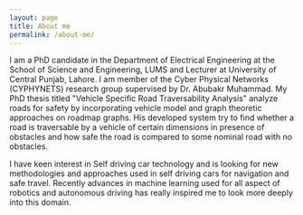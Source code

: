 ```yaml
---
layout: page
title: About me
permalink: /about-me/
---
```

I am a PhD candidate in the Department of Electrical Engineering at the School of Science and Engineering, LUMS and Lecturer at University of Central Punjab, Lahore. I am member of the Cyber Physical Networks (CYPHYNETS) research group supervised by Dr. Abubakr Muhammad. My PhD thesis titled "Vehicle Specific Road Traversability Analysis" analyze roads for safety by incorporating vehicle model and graph theoretic approaches on roadmap graphs. His developed system try to find whether a road is traversable by a vehicle of certain dimensions in presence of obstacles and how safe the road is compared to some nominal road with no obstacles.

I have keen interest in Self driving car technology and is looking for new methodologies and approaches used in self driving cars for navigation and safe travel. Recently advances in machine learning used for all aspect of robotics and autonomous driving has really inspired me to look more deeply into this domain.
